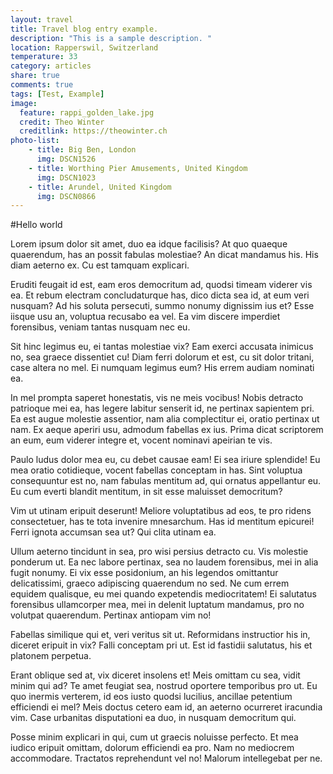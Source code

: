 ```yaml
---
layout: travel
title: Travel blog entry example.
description: "This is a sample description. "
location: Rapperswil, Switzerland
temperature: 33
category: articles
share: true
comments: true
tags: [Test, Example]
image:
  feature: rappi_golden_lake.jpg
  credit: Theo Winter
  creditlink: https://theowinter.ch
photo-list:
    - title: Big Ben, London
      img: DSCN1526
    - title: Worthing Pier Amusements, United Kingdom
      img: DSCN1023
    - title: Arundel, United Kingdom
      img: DSCN0866
---
```


#Hello world

Lorem ipsum dolor sit amet, duo ea idque facilisis? At quo quaeque quaerendum, has an possit fabulas molestiae? An dicat mandamus his. His diam aeterno ex. Cu est tamquam explicari.

Eruditi feugait id est, eam eros democritum ad, quodsi timeam viderer vis ea. Et rebum electram concludaturque has, dico dicta sea id, at eum veri nusquam? Ad his soluta persecuti, summo nonumy dignissim ius et? Esse iisque usu an, voluptua recusabo ea vel. Ea vim discere imperdiet forensibus, veniam tantas nusquam nec eu.

Sit hinc legimus eu, ei tantas molestiae vix? Eam exerci accusata inimicus no, sea graece dissentiet cu! Diam ferri dolorum et est, cu sit dolor tritani, case altera no mel. Ei numquam legimus eum? His errem audiam nominati ea.

In mel prompta saperet honestatis, vis ne meis vocibus! Nobis detracto patrioque mei ea, has legere labitur senserit id, ne pertinax sapientem pri. Ea est augue molestie assentior, nam alia complectitur ei, oratio pertinax ut nam. Ex aeque aperiri usu, admodum fabellas ex ius. Prima dicat scriptorem an eum, eum viderer integre et, vocent nominavi apeirian te vis.

Paulo ludus dolor mea eu, cu debet causae eam! Ei sea iriure splendide! Eu mea oratio cotidieque, vocent fabellas conceptam in has. Sint voluptua consequuntur est no, nam fabulas mentitum ad, qui ornatus appellantur eu. Eu cum everti blandit mentitum, in sit esse maluisset democritum?

Vim ut utinam eripuit deserunt! Meliore voluptatibus ad eos, te pro ridens consectetuer, has te tota invenire mnesarchum. Has id mentitum epicurei! Ferri ignota accumsan sea ut? Qui clita utinam ea.

Ullum aeterno tincidunt in sea, pro wisi persius detracto cu. Vis molestie ponderum ut. Ea nec labore pertinax, sea no laudem forensibus, mei in alia fugit nonumy. Ei vix esse posidonium, an his legendos omittantur delicatissimi, graeco adipiscing quaerendum no sed. Ne cum errem equidem qualisque, eu mei quando expetendis mediocritatem! Ei salutatus forensibus ullamcorper mea, mei in delenit luptatum mandamus, pro no volutpat quaerendum. Pertinax antiopam vim no!

Fabellas similique qui et, veri veritus sit ut. Reformidans instructior his in, diceret eripuit in vix? Falli conceptam pri ut. Est id fastidii salutatus, his et platonem perpetua.

Erant oblique sed at, vix diceret insolens et! Meis omittam cu sea, vidit minim qui ad? Te amet feugiat sea, nostrud oportere temporibus pro ut. Eu quo inermis verterem, id eos iusto quodsi lucilius, ancillae petentium efficiendi ei mel? Meis doctus cetero eam id, an aeterno ocurreret iracundia vim. Case urbanitas disputationi ea duo, in nusquam democritum qui.

Posse minim explicari in qui, cum ut graecis noluisse perfecto. Et mea iudico eripuit omittam, dolorum efficiendi ea pro. Nam no mediocrem accommodare. Tractatos reprehendunt vel no! Malorum intellegebat per ne.